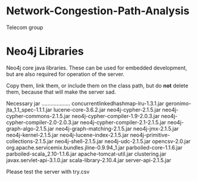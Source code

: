 Network-Congestion-Path-Analysis
================================

Telecom group

Neo4j Libraries
=======================================

Neo4j core java libraries. These can be used for embedded development,
but are also required for operation of the server.

Copy them, link them, or include them on the class path, but do **not**
delete them, because that will make the server sad. 

Necessary jar
...................
concurrentlinkedhashmap-lru-1.3.1.jar
geronimo-jta_1.1_spec-1.1.1.jar
lucene-core-3.6.2.jar
neo4j-cypher-2.1.5.jar
neo4j-cypher-commons-2.1.5.jar
neo4j-cypher-compiler-1.9-2.0.3.jar
neo4j-cypher-compiler-2.0-2.0.3.jar
neo4j-cypher-compiler-2.1-2.1.5.jar
neo4j-graph-algo-2.1.5.jar
neo4j-graph-matching-2.1.5.jar
neo4j-jmx-2.1.5.jar
neo4j-kernel-2.1.5.jar
neo4j-lucene-index-2.1.5.jar
neo4j-primitive-collections-2.1.5.jar
neo4j-shell-2.1.5.jar
neo4j-udc-2.1.5.jar
opencsv-2.0.jar
org.apache.servicemix.bundles.jline-0.9.94_1.jar
parboiled-core-1.1.6.jar
parboiled-scala_2.10-1.1.6.jar
apache-tomcat-util.jar
clustering.jar
javax.servlet-api-3.1.0.jar
scala-library-2.10.4.jar
server-api-2.1.5.jar

Please test the server with try.csv




